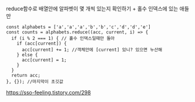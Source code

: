 reduce함수로 배열안에 알파벳이 몇 개씩 있는지 확인하기 + 홀수 인덱스에 있는 애들만

```
const alphabets = ['a','a','a','b','b','c','d','d','e']
const counts = alphabets.reduce((acc, current, i) => {
  if (i % 2 === 1) { // 홀수 인덱스일때만 돌아
    if (acc[current]) { 
      acc[current] += 1; //객체안에 [current] 있니? 있으면 누산해
    } else {
      acc[current] = 1;
    }
  }
  return acc;
}, {}); //마지막이 초깃값
```

https://sso-feeling.tistory.com/298
